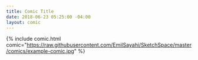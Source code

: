```yaml
---
title: Comic Title
date: 2018-06-23 05:25:00 -04:00
layout: comic
---
```


{% include comic.html comic="https://raw.githubusercontent.com/EmilSayahi/SketchSpace/master/comics/example-comic.jpg" %}